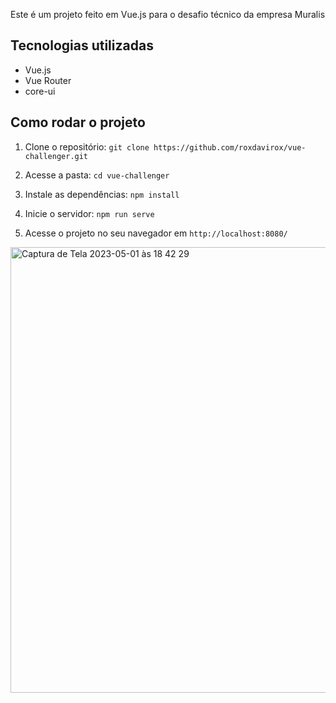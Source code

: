 Este é um projeto feito em Vue.js para o desafio técnico da empresa Muralis

## Tecnologias utilizadas

-   Vue.js
-   Vue Router
-   core-ui

## Como rodar o projeto

1.  Clone o repositório:
`git clone https://github.com/roxdavirox/vue-challenger.git` 

2. Acesse a pasta:
    `cd vue-challenger`

4.  Instale as dependências:
`npm install`

5.  Inicie o servidor:
`npm run serve` 

6.  Acesse o projeto no seu navegador em `http://localhost:8080/`

<img width="713" alt="Captura de Tela 2023-05-01 às 18 42 29" src="https://user-images.githubusercontent.com/15786094/235545868-91836aef-f778-4a54-8d42-0d7e182737e9.png">
